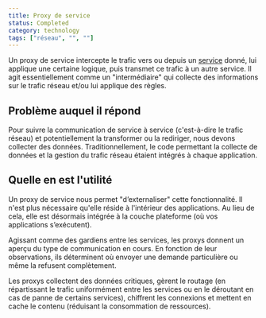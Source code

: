 ```yaml
---
title: Proxy de service
status: Completed
category: technology
tags: ["réseau", "", ""]
---
```


Un proxy de service intercepte le trafic vers ou depuis un [service](/fr/service/) donné,
lui applique une certaine logique, puis transmet ce trafic à un autre service.
Il agit essentiellement comme un "intermédiaire" qui collecte des informations sur le trafic réseau et/ou lui applique des règles.

## Problème auquel il répond

Pour suivre la communication de service à service (c'est-à-dire le trafic réseau) et
potentiellement la transformer ou la rediriger, nous devons collecter des données.
Traditionnellement, le code permettant la collecte de données et la gestion du trafic réseau étaient intégrés à chaque application.

## Quelle en est l'utilité

Un proxy de service nous permet "d’externaliser" cette fonctionnalité.
Il n'est plus nécessaire qu'elle réside à l'intérieur des applications.
Au lieu de cela, elle est désormais intégrée à la couche plateforme (où vos applications s’exécutent).

Agissant comme des gardiens entre les services, les proxys donnent un aperçu du type de communication en cours.
En fonction de leur observations, ils déterminent où envoyer une demande particulière ou même la refusent complètement.

Les proxys collectent des données critiques, gèrent le routage (en répartissant le trafic uniformément entre les services ou en le déroutant en cas de panne de certains services),
chiffrent les connexions et mettent en cache le contenu (réduisant la consommation de ressources).
